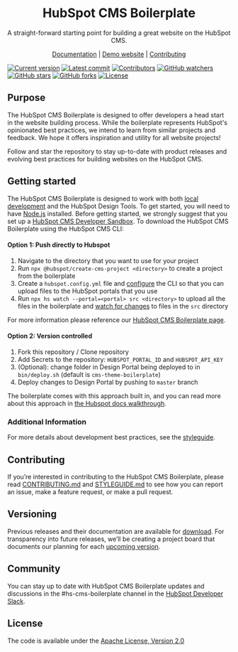 <h1 align="center">HubSpot CMS Boilerplate</h1>

<p align="center">
  A straight-forward starting point for building a great website on the HubSpot CMS.
</p>

<p align="center">
  <a href="https://github.com/HubSpot/cms-theme-boilerplate/wiki">Documentation</a> |
  <a href="https://boilerplate.hubspotcms.com/">Demo website</a> |
  <a href="https://github.com/HubSpot/cms-theme-boilerplate/blob/master/CONTRIBUTING.md">Contributing</a>
</p>

[![Current version](https://img.shields.io/github/v/release/HubSpot/cms-theme-boilerplate)](https://github.com/HubSpot/cms-theme-boilerplate/releases)
[![Latest commit](https://img.shields.io/github/last-commit/HubSpot/cms-theme-boilerplate)](https://github.com/HubSpot/cms-theme-boilerplate/commits/master)
[![Contributors](https://img.shields.io/github/contributors/HubSpot/cms-theme-boilerplate?logo=blue)](https://github.com/HubSpot/cms-theme-boilerplate/graphs/contributors)
[![GitHub watchers](https://img.shields.io/github/watchers/HubSpot/cms-theme-boilerplate?style=social)](https://github.com/HubSpot/cms-theme-boilerplate/watchers)
[![GitHub stars](https://img.shields.io/github/stars/HubSpot/cms-theme-boilerplate?style=social)](https://github.com/HubSpot/cms-theme-boilerplate/stargazers)
[![GitHub forks](https://img.shields.io/github/forks/HubSpot/cms-theme-boilerplate?style=social)](https://github.com/HubSpot/cms-theme-boilerplate/network/members)
[![License](https://img.shields.io/badge/license-Apache%20Version%202.0-red)](https://github.com/HubSpot/cms-theme-boilerplate/blob/master/LICENSE)

## Purpose

The HubSpot CMS Boilerplate is designed to offer developers a head start in the website building process. While the boilerplate represents HubSpot's opinionated best practices, we intend to learn from similar projects and feedback. We hope it offers inspiration and utility for all website projects!

Follow and star the repository to stay up-to-date with product releases and evolving best practices for building websites on the HubSpot CMS.

## Getting started

The HubSpot CMS Boilerplate is designed to work with both [local development](https://designers.hubspot.com/docs/tools/local-development) and the HubSpot Design Tools. To get started, you will need to have [Node.js](https://nodejs.org) installed. Before getting started, we strongly suggest that you set up a [HubSpot CMS Developer Sandbox](https://offers.hubspot.com/free-cms-developer-sandbox). To download the HubSpot CMS Boilerplate using the HubSpot CMS CLI:

#### Option 1: Push directly to Hubspot

1. Navigate to the directory that you want to use for your project
2. Run `npx @hubspot/create-cms-project <directory>` to create a project from the boilerplate
3. Create a `hubspot.config.yml` file and [configure](https://designers.hubspot.com/docs/tools/local-development#2-set-up-your-configuration-file) the CLI so that you can upload files to the HubSpot portals that you use
4. Run `npx hs watch --portal=<portal> src <directory>` to upload all the files in the boilerplate and [watch for changes](https://designers.hubspot.com/docs/tools/local-development-reference#watch) to files in the `src` directory

For more information please reference our [HubSpot CMS Boilerplate page](https://designers.hubspot.com/docs/building-blocks/themes/hubspot-cms-boilerplate).

#### Option 2: Version controlled

1. Fork this repository / Clone repository
2. Add Secrets to the repository: `HUBSPOT_PORTAL_ID` and `HUBSPOT_API_KEY`
3. (Optional): change folder in Design Portal being deployed to in `bin/deploy.sh` (default is `cms-theme-boilerplate`)
4. Deploy changes to Design Portal by pushing to `master` branch

The boilerplate comes with this approach built in, and you can read more about this approach in [the Hubspot docs walkthrough](https://designers.hubspot.com/tutorials/github-integration).

### Additional Information

For more details about development best practices, see the [styleguide](https://github.com/HubSpot/cms-theme-boilerplate/blob/master/STYLEGUIDE.md).

## Contributing

If you’re interested in contributing to the HubSpot CMS Boilerplate, please read [CONTRIBUTING.md](https://github.com/HubSpot/cms-theme-boilerplate/blob/master/CONTRIBUTING.md) and [STYLEGUIDE.md](https://github.com/HubSpot/cms-theme-boilerplate/blob/master/STYLEGUIDE.md) to see how you can report an issue, make a feature request, or make a pull request.

## Versioning

Previous releases and their documentation are available for [download](https://github.com/HubSpot/cms-theme-boilerplate/releases). For transparency into future releases, we’ll be creating a project board that documents our planning for each [upcoming version](https://github.com/HubSpot/cms-theme-boilerplate/projects).

## Community

You can stay up to date with HubSpot CMS Boilerplate updates and discussions in the #hs-cms-boilerplate channel in the [HubSpot Developer Slack](https://designers.hubspot.com/slack).

## License

The code is available under the [Apache License, Version 2.0](https://github.com/HubSpot/cms-theme-boilerplate/blob/master/LICENSE)